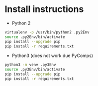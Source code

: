 # Install instructions

* Python 2

```bash
virtualenv -p /usr/bin/python2 .py2Env
source .py2Env/bin/activate
pip install --upgrade pip
pip install -r requirements.txt
```
* Python3 (does not work due PyComps)

```bash
python3 -m venv .py3Env
source .py3Env/bin/activate
pip install --upgrade pip
pip install -r requirements.txt
```
